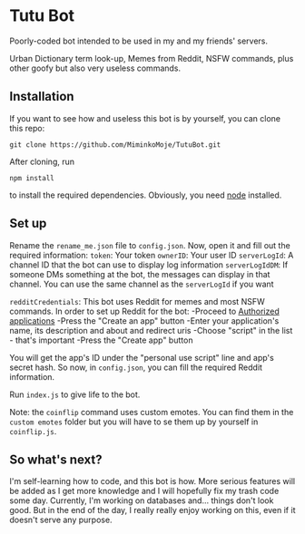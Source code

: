 # Tutu Bot

Poorly-coded bot intended to be used in my and my friends' servers.

Urban Dictionary term look-up,
Memes from Reddit,
NSFW commands,
plus other goofy but also very useless commands.

## Installation

If you want to see how and useless this bot is by yourself, you can clone this repo:
```
git clone https://github.com/MiminkoMoje/TutuBot.git
```
After cloning, run
```
npm install
```
to install the required dependencies. Obviously, you need [node](https://nodejs.org/en/) installed.

## Set up

Rename the `rename_me.json` file to `config.json`.
Now, open it and fill out the required information:
`token`: Your token
`ownerID`: Your user ID
`serverLogId`: A channel ID that the bot can use to display log information
`serverLogIdDM`: If someone DMs something at the bot, the messages can display in that channel. You can use the same channel as the `serverLogId` if you want

`redditCredentials`:
This bot uses Reddit for memes and most NSFW commands. In order to set up Reddit for the bot:
-Proceed to [Authorized applications](https://reddit.com/prefs/apps/)
-Press the "Create an app" button
-Enter your application's name, its description and about and redirect uris
-Choose "script" in the list - that's important
-Press the "Create app" button

You will get the app's ID under the "personal use script" line and app's secret hash.
So now, in `config.json`, you can fill the required Reddit information.

Run `index.js` to give life to the bot.

Note: the `coinflip` command uses custom emotes. You can find them in the `custom emotes` folder but you will have to se them up by yourself in `coinflip.js`.

## So what's next?

I'm self-learning how to code, and this bot is how. More serious features will be added as I get more knowledge and I will hopefully fix my trash code some day. Currently, I'm working on databases and... things don't look good. But in the end of the day, I really really enjoy working on this, even if it doesn't serve any purpose.
